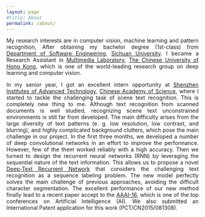 ```yaml
---
layout: page
#title: About
permalink: /about/
---
```



<div style="text-align: justify;" markdown="1">

My research interests are in computer vision, machine learning and pattern recognition, After obtaining my bachelor degree (1st-class) from [Department of Software Engineering](http://www.scu.edu.cn/software2012/), [Sichuan University](http://www.scu.edu.cn/en/). I became a Research Assistant in [Multimedia Laboratory](http://mmlab.ie.cuhk.edu.hk/), [The Chinese University of Hong Kong](http://www.cuhk.edu.hk/english/index.html), which is one of the world-leading research group on deep learning and computer vision.


In my senior year, I got an excellent intern opportunity at [Shenzhen Institutes of Advanced Technology](http://english.siat.cas.cn/), [Chinese Academy of Science](http://english.cas.cn/), where I started to tackle the challenging task of scene text recognition. This is completely new thing to me. Although text recognition from scanned documents is well studied, recognizing scene text unconstrained environments is still far from developed. The main difficulty arises from the large diversity of text patterns (e. g. low resolution, low contrast, and blurring), and highly complicated background clutters, which pose the main challenge in our project. In the first three months, we developed a number of deep convolutional networks in an effort to improve the performance. However, few of the them worked reliably with a high accuracy. Then we turned to design the recurrent neural networks (RNN) by leveraging the sequential nature of the text information. This allows us to propose a novel [Deep-Text Recurrent Network](http://arxiv.org/abs/1506.04395) that considers the challenging text recognition as a sequence labeling problem. The new model perfectly solves the main challenge of previous approaches, avoiding the difficult character segmentation. The excellent performance of our new method finally lead to a recent paper accept to the [AAAI-16](http://www.aaai.org/Conferences/AAAI/aaai16.php), which is one of the top conferences on Artificial Intelligence (AI). We also submitted an International Patent application for this work (PCT/CN2015/081308).

